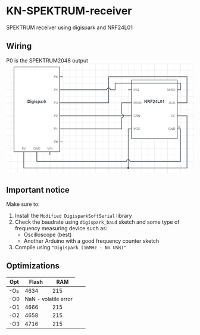# KN-SPEKTRUM-receiver
SPEKTRUM receiver using digispark and NRF24L01

## Wiring
P0 is the SPEKTRUM2048 output
![Wiring](wiring.png?raw=true "Wiring diagram")

## Important notice
Make sure to:
1. Install the `Modified DigisparkSoftSerial` library
1. Check the baudrate using `digispark_baud` sketch and some type of frequency measuring device such as:
   * Oscilloscope (best)
   * Another Arduino with a good frequency counter sketch
1. Compile using `"Digispark (16MHz - No USB)"`

## Optimizations
|Opt|Flash|RAM|
|---|---|---|
|-Os|4634|215|
|-O0 <td colspan=2>NaN - volatile error
|-O1|4666|215|
|-O2|4658|215|
|-O3|4716|215|